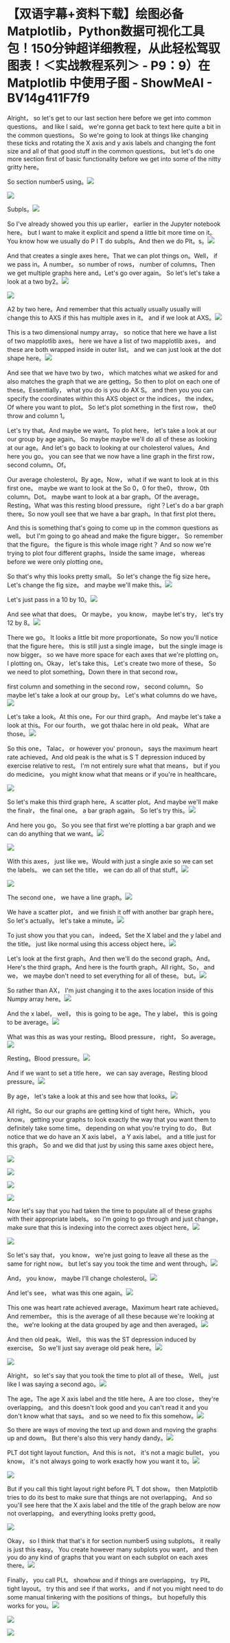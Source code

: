 # 【双语字幕+资料下载】绘图必备Matplotlib，Python数据可视化工具包！150分钟超详细教程，从此轻松驾驭图表！＜实战教程系列＞ - P9：9）在 Matplotlib 中使用子图 - ShowMeAI - BV14g411F7f9

Alright， so let's get to our last section here before we get into common questions。 and like I said。 we're gonna get back to text here quite a bit in the common questions。 So we're going to look at things like changing these ticks and rotating the X axis and y axis labels and changing the font size and all of that good stuff in the common questions。 but let's do one more section first of basic functionality before we get into some of the nitty gritty here。

 So section number5 using。![](img/558551509e8aea69421f10f8e194eb25_1.png)

![](img/558551509e8aea69421f10f8e194eb25_2.png)

Subpls。![](img/558551509e8aea69421f10f8e194eb25_4.png)

So I've already showed you this up earlier， earlier in the Jupyter notebook here。 but I want to make it explicit and spend a little bit more time on it。You know how we usually do P l T do subpls。And then we do Plt。s。![](img/558551509e8aea69421f10f8e194eb25_6.png)

And that creates a single axes here。That we can plot things on。Well， if we pass in。A number。 so number of rows， number of columns。Then we get multiple graphs here and。Let's go over again。 So let's let's take a look at a two by2。![](img/558551509e8aea69421f10f8e194eb25_8.png)

![](img/558551509e8aea69421f10f8e194eb25_9.png)

A2 by two here。And remember that this actually usually usually will change this to AXS if this has multiple axes in it。 and if we look at AXS。![](img/558551509e8aea69421f10f8e194eb25_11.png)

This is a two dimensional numpy array。 so notice that here we have a list of two mapplotlib axes。 here we have a list of two mapplotlib axes， and these are both wrapped inside in outer list。 and we can just look at the dot shape here。![](img/558551509e8aea69421f10f8e194eb25_13.png)

And see that we have two by two， which matches what we asked for and also matches the graph that we are getting。So then to plot on each one of these。Essentially， what you do is you do AX S。 and then you you can specify the coordinates within this AXS object or the indices， the index。Of where you want to plot。 So let's plot something in the first row， the0 throw and column 1。

 Let's try that。And maybe we want。To plot here， let's take a look at our our group by age again。 So maybe maybe we'll do all of these as looking at our age。And let's go back to looking at our cholesterol values。And here you go。 you can see that we now have a line graph in the first row， second column。Of。

Our average cholesterol。By age。Now， what if we want to look at in this first one。 maybe we want to look at the So 0，0 for the0， throw，0th column。Dot。 maybe want to look at a bar graph。Of the average。Resting。What was this resting blood pressure。 right？Let's do a bar graph there。So now youll see that we have a bar graph。In that first plot there。

And this is something that's going to come up in the common questions as well。 but I'm going to go ahead and make the figure bigger。 So remember that the figure。 the figure is this whole image right？ And so now we're trying to plot four different graphs。Inside the same image， whereas before we were only plotting one。

 So that's why this looks pretty small。 So let's change the fig size here。 Let's change the fig size。 and maybe we'll make this。![](img/558551509e8aea69421f10f8e194eb25_15.png)

Let's just pass in a 10 by 10。![](img/558551509e8aea69421f10f8e194eb25_17.png)

And see what that does。 Or maybe， you know， maybe let's try， let's try 12 by 8。![](img/558551509e8aea69421f10f8e194eb25_19.png)

There we go。 It looks a little bit more proportionate。So now you'll notice that the figure here。 this is still just a single image， but the single image is now bigger。 so we have more space for each axes that we're plotting on。I plotting on。Okay， let's take this。 Let's create two more of these。 So we need to plot something。Down there in that second row。

 first column and something in the second row， second column。 So maybe let's take a look at our group by。 Let's what columns do we have。![](img/558551509e8aea69421f10f8e194eb25_21.png)

Let's take a look。At this one。For our third graph。 And maybe let's take a look at this。For our fourth， we got thalac here in old peak。 What are those。![](img/558551509e8aea69421f10f8e194eb25_23.png)

So this one， Talac， or however you' pronoun， says the maximum heart rate achieved。And old peak is the what is S T depression induced by exercise relative to rest。 I'm not entirely sure what that means， but if you do medicine。 you might know what that means or if you're in healthcare。



![](img/558551509e8aea69421f10f8e194eb25_25.png)

So let's make this third graph here。A scatter plot。And maybe we'll make the finalr， the final one。 a bar graph again。 So let's try this。![](img/558551509e8aea69421f10f8e194eb25_27.png)

And here you go。 So you see that first we're plotting a bar graph and we can do anything that we want。![](img/558551509e8aea69421f10f8e194eb25_29.png)

![](img/558551509e8aea69421f10f8e194eb25_30.png)

With this axes， just like we。Would with just a single axie so we can set the labels。 we can set the title， we can do all of that stuff。![](img/558551509e8aea69421f10f8e194eb25_32.png)

![](img/558551509e8aea69421f10f8e194eb25_33.png)

The second one， we have a line graph。![](img/558551509e8aea69421f10f8e194eb25_35.png)

We have a scatter plot， and we finish it off with another bar graph here。 So let's actually。 let's take a minute。![](img/558551509e8aea69421f10f8e194eb25_37.png)

To just show you that you can， indeed。Set the X label and the y label and the title。 just like normal using this access object here。![](img/558551509e8aea69421f10f8e194eb25_39.png)

Let's look at the first graph。And then we'll do the second graph。And。Here's the third graph。And here is the fourth graph。All right。So， and we， we maybe don't need to set everything for all of these。 but。![](img/558551509e8aea69421f10f8e194eb25_41.png)

So rather than AX， I'm just changing it to the axes location inside of this Numpy array here。![](img/558551509e8aea69421f10f8e194eb25_43.png)

And the x label， well， this is going to be age。The y label， this is going to be average。![](img/558551509e8aea69421f10f8e194eb25_45.png)

What was this as was your resting。Blood pressure， right， So average。![](img/558551509e8aea69421f10f8e194eb25_47.png)

Resting。Blood pressure。![](img/558551509e8aea69421f10f8e194eb25_49.png)

And if we want to set a title here， we can say average。Resting blood pressure。![](img/558551509e8aea69421f10f8e194eb25_51.png)

By age， let's take a look at this and see how that looks。![](img/558551509e8aea69421f10f8e194eb25_53.png)

All right。So our our graphs are getting kind of tight here。Which， you know。 getting your graphs to look exactly the way that you want them to definitely take some time。 depending on what you're trying to do， But notice that we do have an X axis label， a Y axis label。 and a title just for this graph。 So and we did that just by using this same axes object here。



![](img/558551509e8aea69421f10f8e194eb25_55.png)

![](img/558551509e8aea69421f10f8e194eb25_56.png)

![](img/558551509e8aea69421f10f8e194eb25_57.png)

![](img/558551509e8aea69421f10f8e194eb25_58.png)

Now let's say that you had taken the time to populate all of these graphs with their appropriate labels。 so I'm going to go through and just change， make sure that this is indexing into the correct axes object here。![](img/558551509e8aea69421f10f8e194eb25_60.png)

![](img/558551509e8aea69421f10f8e194eb25_61.png)

So let's say that， you know， we're just going to leave all these as the same for right now。 but let's say you took the time and went through。![](img/558551509e8aea69421f10f8e194eb25_63.png)

And， you know， maybe I'll change cholesterol。![](img/558551509e8aea69421f10f8e194eb25_65.png)

And let's see， what was this one again。![](img/558551509e8aea69421f10f8e194eb25_67.png)

This one was heart rate achieved average。Maximum heart rate achieved。 And remember。 this is the average of all these because we're looking at the。 we're looking at the data grouped by age and then averaged。![](img/558551509e8aea69421f10f8e194eb25_69.png)

And then old peak。 Well， this was the ST depression induced by exercise。 So we'll just say average old peak here。![](img/558551509e8aea69421f10f8e194eb25_71.png)

![](img/558551509e8aea69421f10f8e194eb25_72.png)

Alright， so let's say that you took the time to plot all of these。 Well。 just like I was saying a second ago。![](img/558551509e8aea69421f10f8e194eb25_74.png)

The age。The age X axis label and the title here。A are too close， they're overlapping。 and this doesn't look good and you can't read it and you don't know what that says。 and so we need to fix this somehow。![](img/558551509e8aea69421f10f8e194eb25_76.png)

So there are ways of moving the text up and down and moving the graphs up and down。 But there's also this very handy dandy。![](img/558551509e8aea69421f10f8e194eb25_78.png)

PLT dot tight layout function。And this is not， it's not a magic bullet， you know。 it's not always going to work exactly how you want it to。![](img/558551509e8aea69421f10f8e194eb25_80.png)

![](img/558551509e8aea69421f10f8e194eb25_81.png)

But if you call this tight layout right before PL T dot show。 then Matplotlib tries to do its best to make sure that things are not overlapping。 And so you'll see here that the X axis label and the title of the graph below are now not overlapping。 and everything looks pretty good。

![](img/558551509e8aea69421f10f8e194eb25_83.png)

Okay， so I think that that's it for section number5 using subplots。 it really is just this easy。 You create however many subplots you want， and then you do any kind of graphs that you want on each subplot on each axes there。![](img/558551509e8aea69421f10f8e194eb25_85.png)

Finally， you call PLt。 showhow and if things are overlapping， try Plt。tight layout。 try this and see if that works， and if not you might need to do some manual tinkering with the positions of things。 but hopefully this works for you。![](img/558551509e8aea69421f10f8e194eb25_87.png)

![](img/558551509e8aea69421f10f8e194eb25_88.png)

![](img/558551509e8aea69421f10f8e194eb25_89.png)
